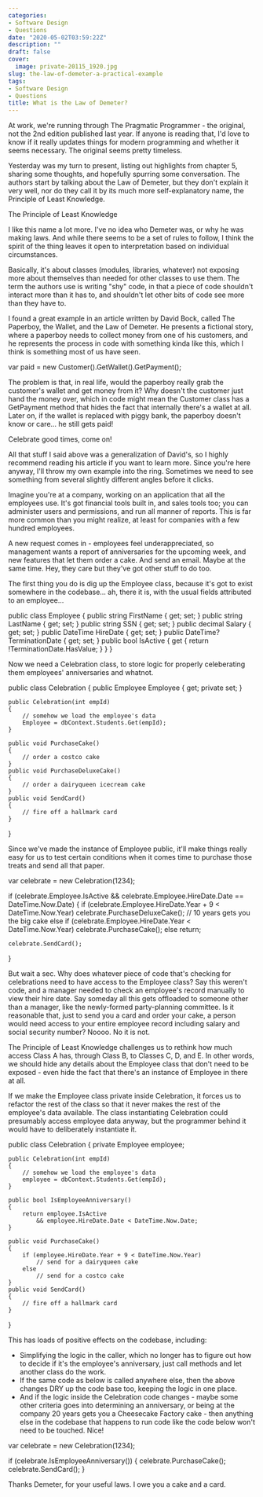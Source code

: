 ```yaml
---
categories:
- Software Design
- Questions
date: "2020-05-02T03:59:22Z"
description: ""
draft: false
cover:
  image: private-20115_1920.jpg
slug: the-law-of-demeter-a-practical-example
tags:
- Software Design
- Questions
title: What is the Law of Demeter?
---
```



At work, we're running through The Pragmatic Programmer - the original, not the 2nd edition published last year. If anyone is reading that, I'd love to know if it really updates things for modern programming and whether it seems necessary. The original seems pretty timeless.

Yesterday was my turn to present, listing out highlights from chapter 5, sharing some thoughts, and hopefully spurring some conversation. The authors start by talking about the Law of Demeter, but they don't explain it very well, nor do they call it by its much more self-explanatory name, the Principle of Least Knowledge.


The Principle of Least Knowledge

I like this name a lot more. I've no idea who Demeter was, or why he was making laws. And while there seems to be a set of rules to follow, I think the spirit of the thing leaves it open to interpretation based on individual circumstances.

Basically, it's about classes (modules, libraries, whatever) not exposing more about themselves than needed for other classes to use them. The term the authors use is writing "shy" code, in that a piece of code shouldn't interact more than it has to, and shouldn't let other bits of code see more than they have to.

I found a great example in an article written by David Bock, called The Paperboy, the Wallet, and the Law of Demeter. He presents a fictional story, where a paperboy needs to collect money from one of his customers, and he represents the process in code with something kinda like this, which I think is something most of us have seen.

var paid = new Customer().GetWallet().GetPayment();

The problem is that, in real life, would the paperboy really grab the customer's wallet and get money from it? Why doesn't the customer just hand the money over, which in code might mean the Customer class has a GetPayment method that hides the fact that internally there's a wallet at all. Later on, if the wallet is replaced with piggy bank, the paperboy doesn't know or care... he still gets paid!


Celebrate good times, come on!

All that stuff I said above was a generalization of David's, so I highly recommend reading his article if you want to learn more. Since you're here anyway, I'll throw my own example into the ring. Sometimes we need to see something from several slightly different angles before it clicks.

Imagine you're at a company, working on an application that all the employees use. It's got financial tools built in, and sales tools too; you can administer users and permissions, and run all manner of reports. This is far more common than you might realize, at least for companies with a few hundred employees.

A new request comes in - employees feel underappreciated, so management wants a report of anniversaries for the upcoming week, and new features that let them order a cake. And send an email. Maybe at the same time. Hey, they care but they've got other stuff to do too.

The first thing you do is dig up the Employee class, because it's got to exist somewhere in the codebase... ah, there it is, with the usual fields attributed to an employee...

public class Employee
{
    public string FirstName { get; set; }
    public string LastName { get; set; }
    public string SSN { get; set; }
    public decimal Salary { get; set; }
    public DateTime HireDate { get; set; }
    public DateTime? TerminationDate { get; set; }
    public bool IsActive { get { return !TerminationDate.HasValue; } }
}

Now we need a Celebration class, to store logic for properly celeberating them employees' anniversaries and whatnot.

public class Celebration
{
    public Employee Employee { get; private set; }
	
    public Celebration(int empId)
    {
        // somehow we load the employee's data
        Employee = dbContext.Students.Get(empId);
    }

    public void PurchaseCake()
    {
        // order a costco cake
    }
    public void PurchaseDeluxeCake()
    {
        // order a dairyqueen icecream cake
    }
    public void SendCard()
    {
        // fire off a hallmark card
    }
}

Since we've made the instance of Employee public, it'll make things really easy for us to test certain conditions when it comes time to purchase those treats and send all that paper.

var celebrate = new Celebration(1234);

if (celebrate.Employee.IsActive
	&& celebrate.Employee.HireDate.Date == DateTime.Now.Date)
{
	if (celebrate.Employee.HireDate.Year + 9 < DateTime.Now.Year)
		celebrate.PurchaseDeluxeCake();  // 10 years gets you the big cake
	else if (celebrate.Employee.HireDate.Year < DateTime.Now.Year)
		celebrate.PurchaseCake();
	else
		return;

	celebrate.SendCard();
}

But wait a sec. Why does whatever piece of code that's checking for celebrations need to have access to the Employee class? Say this weren't code, and a manager needed to check an employee's record manually to view their hire date. Say someday all this gets offloaded to someone other than a manager, like the newly-formed party-planning committee. Is it reasonable that, just to send you a card and order your cake, a person would need access to your entire employee record including salary and social security number? Noooo. No it is not.

The Principle of Least Knowledge challenges us to rethink how much access Class A has, through Class B, to Classes C, D, and E. In other words, we should hide any details about the Employee class that don't need to be exposed - even hide the fact that there's an instance of Employee in there at all.

If we make the Employee class private inside Celebration, it forces us to refactor the rest of the class so that it never makes the rest of the employee's data available. The class instantiating Celebration could presumably access employee data anyway, but the programmer behind it would have to deliberately instantiate it.

public class Celebration
{
    private Employee employee;
	
    public Celebration(int empId)
    {
        // somehow we load the employee's data
        employee = dbContext.Students.Get(empId);
    }
	
    public bool IsEmployeeAnniversary()
    {
        return employee.IsActive
            && employee.HireDate.Date < DateTime.Now.Date;
    }
    
    public void PurchaseCake()
    {
        if (employee.HireDate.Year + 9 < DateTime.Now.Year)
            // send for a dairyqueen cake
        else
            // send for a costco cake
    }
    public void SendCard()
    {
        // fire off a hallmark card
    }
}

This has loads of positive effects on the codebase, including:

 * Simplifying the logic in the caller, which no longer has to figure out how to decide if it's the employee's anniversary, just call methods and let another class do the work.
 * If the same code as below is called anywhere else, then the above changes DRY up the code base too, keeping the logic in one place.
 * And if the logic inside the Celebration code changes - maybe some other criteria goes into determining an anniversary, or being at the company 20 years gets you a Cheesecake Factory cake - then anything else in the codebase that happens to run code like the code below won't need to be touched. Nice!

var celebrate = new Celebration(1234);

if (celebrate.IsEmployeeAnniversary())
{
    celebrate.PurchaseCake();
    celebrate.SendCard();
}

Thanks Demeter, for your useful laws. I owe you a cake and a card.
